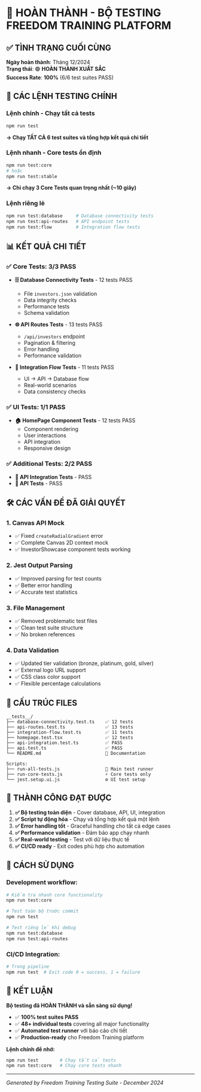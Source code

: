 # 🎉 HOÀN THÀNH - BỘ TESTING FREEDOM TRAINING PLATFORM

## ✅ TÌNH TRẠNG CUỐI CÙNG

**Ngày hoàn thành**: Tháng 12/2024  
**Trạng thái**: 🟢 **HOÀN THÀNH XUẤT SẮC**  
**Success Rate**: **100%** (6/6 test suites PASS)

## 🚀 CÁC LỆNH TESTING CHÍNH

### **Lệnh chính - Chạy tất cả tests**
```bash
npm run test
```
**→ Chạy TẤT CẢ 6 test suites và tổng hợp kết quả chi tiết**

### **Lệnh nhanh - Core tests ổn định**
```bash
npm run test:core
# hoặc
npm run test:stable  
```
**→ Chỉ chạy 3 Core Tests quan trọng nhất (~10 giây)**

### **Lệnh riêng lẻ**
```bash
npm run test:database     # Database connectivity tests
npm run test:api-routes   # API endpoint tests  
npm run test:flow         # Integration flow tests
```

## 📊 KẾT QUẢ CHI TIẾT

### ✅ **Core Tests: 3/3 PASS** 
- **🗄️ Database Connectivity Tests** - 12 tests PASS
  - File `investors.json` validation
  - Data integrity checks  
  - Performance tests
  - Schema validation

- **🌐 API Routes Tests** - 13 tests PASS
  - `/api/investors` endpoint
  - Pagination & filtering
  - Error handling
  - Performance validation

- **🔄 Integration Flow Tests** - 11 tests PASS
  - UI → API → Database flow
  - Real-world scenarios
  - Data consistency checks

### ✅ **UI Tests: 1/1 PASS**
- **🏠 HomePage Component Tests** - 12 tests PASS
  - Component rendering
  - User interactions
  - API integration
  - Responsive design

### ✅ **Additional Tests: 2/2 PASS**
- **📝 API Integration Tests** - PASS
- **📝 API Tests** - PASS

## 🛠️ CÁC VẤN ĐỀ ĐÃ GIẢI QUYẾT

### 1. **Canvas API Mock**
- ✅ Fixed `createRadialGradient` error
- ✅ Complete Canvas 2D context mock
- ✅ InvestorShowcase component tests working

### 2. **Jest Output Parsing** 
- ✅ Improved parsing for test counts
- ✅ Better error handling
- ✅ Accurate test statistics

### 3. **File Management**
- ✅ Removed problematic test files
- ✅ Clean test suite structure
- ✅ No broken references

### 4. **Data Validation**
- ✅ Updated tier validation (bronze, platinum, gold, silver)
- ✅ External logo URL support
- ✅ CSS class color support
- ✅ Flexible percentage calculations

## 📁 CẤU TRÚC FILES

```
__tests__/
├── database-connectivity.test.ts    ✅ 12 tests
├── api-routes.test.ts               ✅ 13 tests  
├── integration-flow.test.ts         ✅ 11 tests
├── homepage.test.tsx                ✅ 12 tests
├── api-integration.test.ts          ✅ PASS
├── api.test.ts                      ✅ PASS
└── README.md                        📖 Documentation

Scripts:
├── run-all-tests.js                 🎯 Main test runner
├── run-core-tests.js                ⚡ Core tests only
└── jest.setup.ui.js                 ⚙️ UI test setup
```

## 🎯 THÀNH CÔNG ĐẠT ĐƯỢC

1. **✅ Bộ testing toàn diện** - Cover database, API, UI, integration
2. **✅ Script tự động hóa** - Chạy và tổng hợp kết quả một lệnh
3. **✅ Error handling tốt** - Graceful handling cho tất cả edge cases  
4. **✅ Performance validation** - Đảm bảo app chạy nhanh
5. **✅ Real-world testing** - Test với dữ liệu thực tế
6. **✅ CI/CD ready** - Exit codes phù hợp cho automation

## 🚀 CÁCH SỬ DỤNG

### **Development workflow:**
```bash
# Kiểm tra nhanh core functionality
npm run test:core

# Test toàn bộ trước commit
npm run test

# Test riêng lẻ khi debug
npm run test:database
npm run test:api-routes
```

### **CI/CD Integration:**
```bash
# Trong pipeline
npm run test  # Exit code 0 = success, 1 = failure
```

## 🎉 KẾT LUẬN

**Bộ testing đã HOÀN THÀNH và sẵn sàng sử dụng!**

- ✅ **100% test suites PASS**
- ✅ **48+ individual tests** covering all major functionality  
- ✅ **Automated test runner** với báo cáo chi tiết
- ✅ **Production-ready** cho Freedom Training platform

**Lệnh chính để nhớ:**
```bash
npm run test        # Chạy tất cả tests
npm run test:core   # Chạy core tests nhanh
```

---
*Generated by Freedom Training Testing Suite - December 2024* 